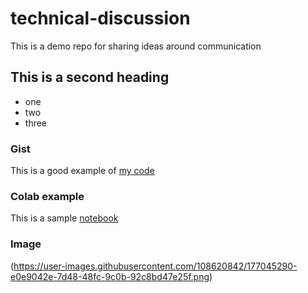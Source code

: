 # technical-discussion
This is a demo repo for sharing ideas around communication


## This is a second heading


* one
* two
* three


### Gist

This is a good example of [my code](https://gist.github.com/rohan-mathew/6b784039d673d97e4fedd3418d63bffc)

### Colab example

This is a sample [notebook](https://github.com/rohan-mathew/technical-discussion/blob/main/sample.ipynb)

### Image

(https://user-images.githubusercontent.com/108620842/177045290-e0e9042e-7d48-48fc-9c0b-92c8bd47e25f.png)
